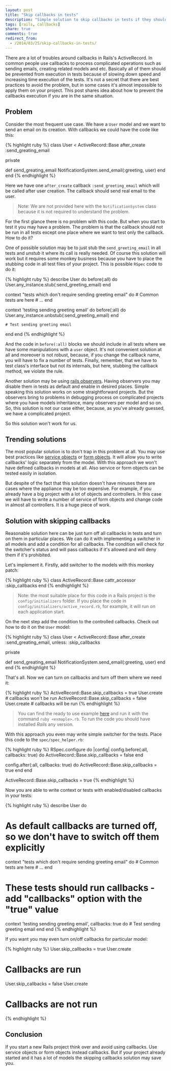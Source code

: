 ```yaml
---
layout: post
title: "Skip callbacks in tests"
description: "Simple solution to skip callbacks in tests if they should not be run there. The solution is for Rails ActiveRecord."
tags: [rails, callbacks]
share: true
comments: true
redirect_from:
  - /2014/03/25/skip-callbacks-in-tests/
---
```



There are a lot of troubles around callbacks in Rails's ActiveRecord. In common people use callbacks to process complicated operations such as sending emails, creating related models and etc. Basically all of them should be prevented from execution in tests because of slowing down speed and increasing time execution of the tests. It's not a secret that there are best practices to avoid the problem, but in some cases it's almost impossible to apply them on your project.
This post shares idea about how to prevent the callbacks execution if you are in the same situation.


## Problem

Consider the most frequent use case. We have a `User` model and we want to send an email on its creation. With callbacks we could have the code like this:

{% highlight ruby %}
class User < ActiveRecord::Base
  after_create :send_greating_email

  private

  def send_greating_email
    NotificationSystem.send_email(:greeting, user)
  end
end
{% endhighlight %}

Here we have one `after_create` callback `:send_greeting_email` which will be called after user creation. The callback should send real email to the user.

> Note: We are not provided here with the `NotificationSystem` class because it is not required to understand the problem.

For the first glance there is no problem with this code. But when you start to test it you may have a problem. The problem is that the callback should not be run in all tests except one place where we want to test only the callback. How to do it?

One of possible solution may be to just stub the `send_greeting_email` in all tests and *unstub* it where its call is really needed. Of course this solution will work but it requires some monkey business because you have to place the stubbing code in all test files of your project. This is possible `RSpec` code to do it:

{% highlight ruby %}
describe User do
  before(:all) do
    User.any_instance.stub(:send_greeting_email)
  end

  context "tests which don't require sending greeting email" do
    # Common tests are here
    # ...
  end

  context 'testing sending greeting email' do
    before(:all) do
      User.any_instance.unbstub(:send_greeting_email)
    end

    # Test sending greeting email
  end
end
{% endhighlight %}

And the code in `before(:all)` blocks we should include in all tests where we have some manipulations with a `user` object. It's not convenient solution at all and moreover is not robust, because, if you change the callback name, you will have to fix a number of tests. Finally, remember, that we have to test class's interface but not its internals, but here, stubbing the callback method, we violate the rule.

Another solution may be using [rails observers](https://github.com/rails/rails-observers). Having observers you may disable them in tests as default and enable in desired places. Simple speaking this solution works on some straightforward projects. But the observers bring to problems in debugging process on complicated projects where you have models inheritance, many observers per model and so on. So, this solution is not our case either, because, as you've already guessed, we have a complicated project.

So this solution won't work for us.

## Trending solutions

The most popular solution is to don't trap in this problem at all. You may use best practices like [service objects](http://blog.codeclimate.com/blog/2012/10/17/7-ways-to-decompose-fat-activerecord-models/) or [form objects](http://blog.codeclimate.com/blog/2012/10/17/7-ways-to-decompose-fat-activerecord-models/). It will allow you to write callbacks' logic separately from the model. With this approach we won't have defined callbacks in models at all. Also service or form objects can be tested easily in isolation.

But despite of the fact that this solution doesn't have minuses there are cases where the appliance may be too expensive. For example, if you already have a big project with a lot of objects and controllers. In this case we will have to write a number of service of form objects and change code in almost all controllers. It is a huge piece of work.

## Solution with skipping callbacks

Reasonable solution here can be just turn off all callbacks in tests and turn on them in particular places. We can do it with implementing a switcher in all models and add a condition for all callbacks. The condition will check for the switcher's status and will pass callbacks if it's allowed and will deny them if it's prohibited.

Let's implement it. Firstly, add switcher to the models with this monkey patch:

{% highlight ruby %}
class ActiveRecord::Base
  cattr_accessor :skip_callbacks
end
{% endhighlight %}

> Note: the most suitable place for this code in a Rails project is the `config/initializers` folder. If you place the code in `config/initializers/active_record.rb`, for example, it will run on each application start.

On the next step add the condition to the controlled callbacks. Check out how to do it on the `User` model:

{% highlight ruby %}
class User < ActiveRecord::Base
  after_create :send_greating_email, unless: :skip_callbacks

  private

  def send_greating_email
    NotificationSystem.send_email(:greeting, user)
  end
end
{% endhighlight %}

That's all. Now we can turn on callbacks and turn off them where we need it:

{% highlight ruby %}
ActiveRecord::Base.skip_callbacks = true
User.create # callbacks won't be run
ActiveRecord::Base.skip_callbacks = false
User.create # callbacks will be run
{% endhighlight %}

> You can find the ready to use example [here](https://gist.github.com/ka8725/9767340) and run it with the command `ruby <exmaple>.rb`. To run the code you should have installed *Rails* any version.

With this approach you even may write simple switcher for the tests. Place this code to the `spec/spec_helper.rb`:

{% highlight ruby %}
RSpec.configure do |config|
  config.before(:all, callbacks: true) do
    ActiveRecord::Base.skip_callbacks = false
  end

  config.after(:all, callbacks: true) do
    ActiveRecord::Base.skip_callbacks = true
  end
end


ActiveRecord::Base.skip_callbacks = true
{% endhighlight %}

Now you are able to write context or tests with enabled/disabled callbacks in your tests:

{% highlight ruby %}
describe User do
  # As default callbacks are turned off, so we don't have to switch off them explicitly
  context "tests which don't require sending greeting email" do
    # Common tests are here
    # ...
  end

  # These tests should run callbacks - add "callbacks" option with the "true" value
  context 'testing sending greeting email', callbacks: true do
    # Test sending greeting email
  end
end
{% endhighlight %}

If you want you may even turn on/off callbacks for particular model:

{% highlight ruby %}
User.skip_callbacks = true
User.create
# Callbacks are run
User.skip_callbacks = false
User.create
# Callbacks are not run
{% endhighlight %}

## Conclusion

If you start a new Rails project think over and avoid using callbacks. Use service objects or form objects instead callbacks. But if your project already started and it has a lot of models the skipping callbacks solution may save you.
